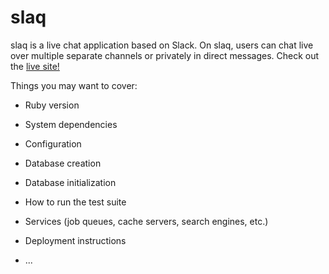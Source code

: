 # slaq

slaq is a live chat application based on Slack. On slaq, users can chat live over multiple separate channels or privately in direct messages.
Check out the [live site!](https://slaqq.herokuapp.com/#/)

Things you may want to cover:

* Ruby version

* System dependencies

* Configuration

* Database creation

* Database initialization

* How to run the test suite

* Services (job queues, cache servers, search engines, etc.)

* Deployment instructions

* ...
